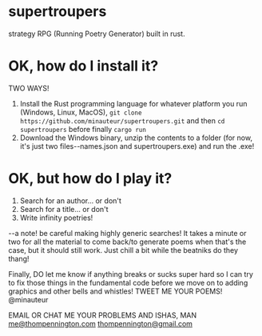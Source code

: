 # supertroupers

strategy RPG (Running Poetry Generator) built in rust.

# OK, how do I install it?
TWO WAYS!
1) Install the Rust programming language for whatever platform you run (Windows, Linux, MacOS),
	`git clone https://github.com/minauteur/supertroupers.git` and then `cd supertroupers`
	before finally `cargo run` 
2) Download the Windows binary, unzip the contents to a folder (for now, it's just two files--names.json and supertroupers.exe)
	and run the .exe!

# OK, but how do I play it?
1) Search for an author... or don't
2) Search for a title... or don't 
3) Write infinity poetries!

--a note! be careful making highly generic searches! It takes a minute or two for all the material to come back/to generate poems when that's the case, but it should still work. 
Just chill a bit while the beatniks do they thang!

Finally, DO let me know if anything breaks or sucks super hard so I can try to fix those things in the fundamental code before we move on to adding graphics and other bells and whistles!
TWEET ME YOUR POEMS!
@minauteur

EMAIL OR CHAT ME YOUR PROBLEMS AND ISHAS, MAN
me@thompennington.com
thompennington@gmail.com

